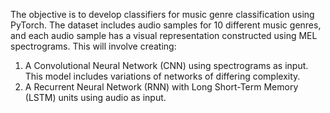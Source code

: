 The objective is to develop classifiers for music genre classification using PyTorch. The dataset includes audio samples for 10 different music genres, and each audio sample has a visual representation constructed using MEL spectrograms.
This will involve creating:

1. A Convolutional Neural Network (CNN) using spectrograms as input. This model includes variations of networks of differing complexity.
2. A Recurrent Neural Network (RNN) with Long Short-Term Memory (LSTM) units using audio as input.
